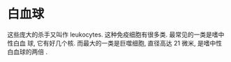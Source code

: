 # 白血球

这些庞大的杀手又叫作 leukocytes. 这种免疫细胞有很多类. 最常见的一类是嗜中性白血
球, 它有好几个核. 而最大的一类是巨噬细胞, 直径高达 21 微米, 是嗜中性白血球的两倍
.
